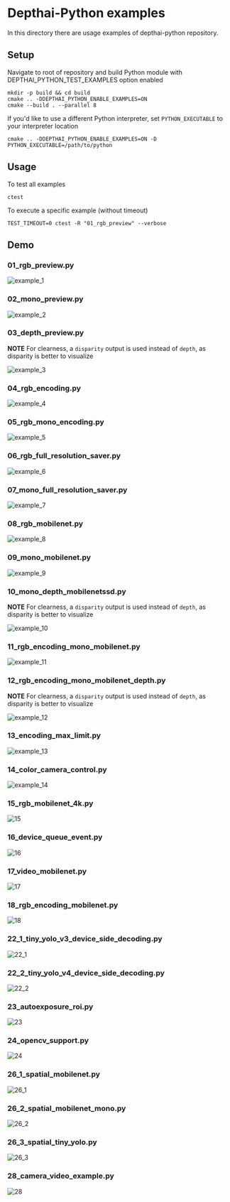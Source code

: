 # Depthai-Python examples

In this directory there are usage examples of depthai-python repository. 

## Setup

Navigate to root of repository and build Python module with DEPTHAI_PYTHON_TEST_EXAMPLES option enabled

```
mkdir -p build && cd build
cmake .. -DDEPTHAI_PYTHON_ENABLE_EXAMPLES=ON
cmake --build . --parallel 8
```

If you'd like to use a different Python interpreter, set `PYTHON_EXECUTABLE` to your interpreter location

```
cmake .. -DDEPTHAI_PYTHON_ENABLE_EXAMPLES=ON -D PYTHON_EXECUTABLE=/path/to/python
```

## Usage

To test all examples
```
ctest
```

To execute a specific example (without timeout)
```
TEST_TIMEOUT=0 ctest -R "01_rgb_preview" --verbose
```

## Demo

### 01_rgb_preview.py
![example_1](https://user-images.githubusercontent.com/5244214/104040973-9afd2800-51d8-11eb-8fe6-52649069ded5.gif)

### 02_mono_preview.py
![example_2](https://user-images.githubusercontent.com/5244214/104040960-959fdd80-51d8-11eb-8bde-fd706b5c8670.gif)

### 03_depth_preview.py

**NOTE** For clearness, a `disparity` output is used instead of `depth`, as disparity is better to visualize

![example_3](https://user-images.githubusercontent.com/5244214/104055993-fdadee00-51ef-11eb-9c52-882e1b0e734b.gif)

### 04_rgb_encoding.py
![example_4](https://user-images.githubusercontent.com/5244214/104040930-8f116600-51d8-11eb-888a-88272c34aed4.gif)

### 05_rgb_mono_encoding.py
![example_5](https://user-images.githubusercontent.com/5244214/104040921-8d47a280-51d8-11eb-9bc1-d809ec6cd9f6.gif)

### 06_rgb_full_resolution_saver.py
![example_6](https://user-images.githubusercontent.com/5244214/104040908-8882ee80-51d8-11eb-8817-1c8dca320f2b.gif)

### 07_mono_full_resolution_saver.py
![example_7](https://user-images.githubusercontent.com/5244214/104040905-86209480-51d8-11eb-9e15-5fe94aba7b69.gif)

### 08_rgb_mobilenet.py
![example_8](https://user-images.githubusercontent.com/5244214/112838840-cb4cb800-909d-11eb-8264-83d3c1e5f348.gif)

### 09_mono_mobilenet.py
![example_9](https://user-images.githubusercontent.com/5244214/112838832-ca1b8b00-909d-11eb-8ea1-eafeb98c3266.gif)

### 10_mono_depth_mobilenetssd.py

**NOTE** For clearness, a `disparity` output is used instead of `depth`, as disparity is better to visualize

![example_10](https://user-images.githubusercontent.com/5244214/112838828-c8ea5e00-909d-11eb-912a-ce3995a68bfd.gif)

### 11_rgb_encoding_mono_mobilenet.py
![example_11](https://user-images.githubusercontent.com/5244214/112838821-c851c780-909d-11eb-86d4-d7a6b6d0aebe.gif)

### 12_rgb_encoding_mono_mobilenet_depth.py

**NOTE** For clearness, a `disparity` output is used instead of `depth`, as disparity is better to visualize

![example_12](https://user-images.githubusercontent.com/5244214/112838818-c7209a80-909d-11eb-8f50-81c023c59e9b.gif)

### 13_encoding_max_limit.py
![example_13](https://user-images.githubusercontent.com/5244214/104741072-0307bd00-5749-11eb-97f3-9422c8b0d8da.gif)

### 14_color_camera_control.py
![example_14](https://user-images.githubusercontent.com/5244214/104741150-187ce700-5749-11eb-8bd5-3d4f37d2d22a.gif)

### 15_rgb_mobilenet_4k.py
![15](https://user-images.githubusercontent.com/5244214/112838812-c556d700-909d-11eb-8194-83602530c9af.gif)

### 16_device_queue_event.py
![16](https://user-images.githubusercontent.com/5244214/112838810-c425aa00-909d-11eb-9962-550533f13268.gif)

### 17_video_mobilenet.py
![17](https://user-images.githubusercontent.com/5244214/112838807-c38d1380-909d-11eb-9c89-878eaa20e4ed.gif)

### 18_rgb_encoding_mobilenet.py
![18](https://user-images.githubusercontent.com/5244214/112838805-c25be680-909d-11eb-8db2-2d0ce61aebe0.gif)

### 22_1_tiny_yolo_v3_device_side_decoding.py
![22_1](https://user-images.githubusercontent.com/5244214/112838798-c12ab980-909d-11eb-8e6c-5aa3d623c7e9.gif)

### 22_2_tiny_yolo_v4_device_side_decoding.py
![22_2](https://user-images.githubusercontent.com/5244214/112838790-bff98c80-909d-11eb-8b85-7c4dbd9a0e62.gif)

### 23_autoexposure_roi.py
![23](https://user-images.githubusercontent.com/5244214/112838784-be2fc900-909d-11eb-8067-291636ae9950.gif)

### 24_opencv_support.py
![24](https://user-images.githubusercontent.com/5244214/112838789-bf60f600-909d-11eb-9fb5-203dbec774f8.gif)

### 26_1_spatial_mobilenet.py
![26_1](https://user-images.githubusercontent.com/5244214/112838781-bcfe9c00-909d-11eb-9d12-a9834f545271.gif)

### 26_2_spatial_mobilenet_mono.py
![26_2](https://user-images.githubusercontent.com/5244214/112838777-bbcd6f00-909d-11eb-9b1e-d93159c3d88f.gif)

### 26_3_spatial_tiny_yolo.py
![26_3](https://user-images.githubusercontent.com/5244214/112838772-ba9c4200-909d-11eb-9678-0703df46b529.gif)

### 28_camera_video_example.py
![28](https://user-images.githubusercontent.com/5244214/112838767-b8d27e80-909d-11eb-92f0-5af20c4326b7.gif)

